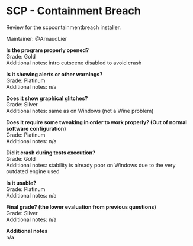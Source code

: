# SCP - Containment Breach
Review for the scpcontainmentbreach installer.

Maintainer: @ArnaudLier

**Is the program properly opened?**  
Grade: Gold  
Additional notes: intro cutscene disabled to avoid crash

**Is it showing alerts or other warnings?**  
Grade: Platinum  
Additional notes: n/a

**Does it show graphical glitches?**  
Grade: Silver  
Additional notes: same as on Windows (not a Wine problem)

**Does it require some tweaking in order to work properly? (Out of normal software configuration)**  
Grade: Platinum  
Additional notes: n/a

**Did it crash during tests execution?**  
Grade: Gold  
Additional notes: stability is already poor on Windows due to the very outdated engine used

**Is it usable?**  
Grade: Platinum  
Additional notes: n/a

**Final grade? (the lower evaluation from previous questions)**  
Grade: Silver  
Additional notes: n/a

**Additional notes**  
n/a
